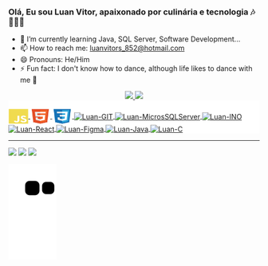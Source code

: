 ### Olá, Eu sou Luan Vitor, apaixonado por culinária e tecnologia 🎶🍴👨‍🍳

- 🌱 I’m currently learning Java, SQL Server, Software Development...
- 📫 How to reach me: luanvitors_852@hotmail.com
- 😄 Pronouns: He/Him
- ⚡ Fun fact: I don't know how to dance, although life likes to dance with me 🥲

<div align="center">
  <a href="https://github.com/SaLuanVitor">
  <img height="150em" src="https://github-readme-stats.vercel.app/api?username=SaLuanVitor&show_icons=true&theme=gotham&include_all_commits=true&count_private=true"/>
  <img height="150em" src="https://github-readme-stats.vercel.app/api/top-langs/?username=SaLuanVitor&layout=compact&langs_count=7&theme=gotham"/>
</div>

<div style="display:inline_block; background: white !important;"><br>
  <img align="center" alt="Luan-Js" height="30" width="40" src="https://raw.githubusercontent.com/devicons/devicon/master/icons/javascript/javascript-plain.svg">
  <img align="center" alt="Luan-HTML" height="30" width="40" src="https://raw.githubusercontent.com/devicons/devicon/master/icons/html5/html5-original.svg">
  <img align="center" alt="Luan-CSS" height="30" width="40" src="https://raw.githubusercontent.com/devicons/devicon/master/icons/css3/css3-original.svg">
  <img align="center" alt="Luan-GIT" height="30" width="40" src="https://cdn.jsdelivr.net/gh/devicons/devicon/icons/git/git-original.svg" />
  <img align="center" alt="Luan-MicrosSQLServer" height="30" width="40" src="https://cdn.jsdelivr.net/gh/devicons/devicon/icons/microsoftsqlserver/microsoftsqlserver-plain.svg" />
  <img align="center" alt="Luan-INO" height="30" width="40" src="https://cdn.jsdelivr.net/gh/devicons/devicon/icons/arduino/arduino-original.svg" />
  <img align="center" alt="Luan-React" height="30" width="40" src="https://cdn.jsdelivr.net/gh/devicons/devicon/icons/react/react-original.svg" />
  <img align="center" alt="Luan-Figma" height="30" width="40" src="https://cdn.jsdelivr.net/gh/devicons/devicon/icons/figma/figma-original.svg" />
  <img align="center" alt="Luan-Java" height="30" width="40" src="https://cdn.jsdelivr.net/gh/devicons/devicon/icons/java/java-original-wordmark.svg" />
  <img align="center" alt="Luan-C" height="30" width="40" src="https://cdn.jsdelivr.net/gh/devicons/devicon/icons/c/c-original.svg" />

          
</div>    
<hr>
  
<div> 
  <a href="https://instagram.com/laun_vitor" target="_blank"><img src="https://img.shields.io/badge/-Instagram-%23E4405F?style=for-the-badge&logo=instagram&logoColor=white" target="_blank"></a>
  <a href = "mailto:luanvitorg_852@hotmail.com"><img src="https://img.shields.io/badge/-Gmail-%23333?style=for-the-badge&logo=gmail&logoColor=white" target="_blank"></a>
  <a href="https://www.linkedin.com/in/luan-vitor-93a50a230" target="_blank"><img src="https://img.shields.io/badge/-LinkedIn-%230077B5?style=for-the-badge&logo=linkedin&logoColor=white" target="_blank"></a> 
 
  ![Snake animation](https://github.com/SaLuanVitor/SaLuanVitor/blob/output/github-contribution-grid-snake.svg)
 
</div>
          
          
